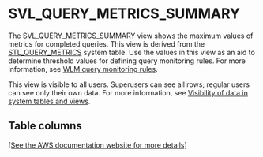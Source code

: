 # SVL\_QUERY\_METRICS\_SUMMARY<a name="r_SVL_QUERY_METRICS_SUMMARY"></a>

The SVL\_QUERY\_METRICS\_SUMMARY view shows the maximum values of metrics for completed queries\. This view is derived from the [STL\_QUERY\_METRICS](r_STL_QUERY_METRICS.md) system table\. Use the values in this view as an aid to determine threshold values for defining query monitoring rules\. For more information, see [WLM query monitoring rules](cm-c-wlm-query-monitoring-rules.md)\.

This view is visible to all users\. Superusers can see all rows; regular users can see only their own data\. For more information, see [Visibility of data in system tables and views](c_visibility-of-data.md)\.

## Table columns<a name="r_SVL_QUERY_METRICS_SUMMARY-table-rows2"></a>

[\[See the AWS documentation website for more details\]](http://docs.aws.amazon.com/redshift/latest/dg/r_SVL_QUERY_METRICS_SUMMARY.html)